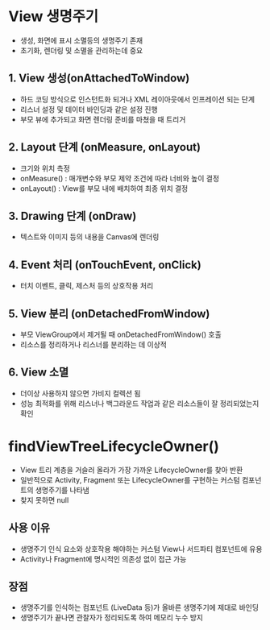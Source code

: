 # View 생명주기
- 생성, 화면에 표시 소멸등의 생명주기 존재
- 초기화, 렌더링 및 소멸을 관리하는데 중요
## 1. View 생성(onAttachedToWindow)
- 하드 코딩 방식으로 인스턴트화 되거나 XML 레이아웃에서 인프레이션 되는 단계
- 리스너 설정 및 데이터 바인딩과 같은 설정 진행
- 부모 뷰에 추가되고 화면 렌더링 준비를 마쳤을 때 트리거
## 2. Layout 단계 (onMeasure, onLayout)
- 크기와 위치 측정
- onMeasure() : 매개변수와 부모 제약 조건에 따라 너비와 높이 결정
- onLayout() : View를 부모 내에 배치하여 최종 위치 결정
## 3. Drawing 단계 (onDraw)
- 텍스트와 이미지 등의 내용을 Canvas에 렌더링
## 4. Event 처리 (onTouchEvent, onClick)
- 터치 이벤트, 클릭, 제스처 등의 상호작용 처리
## 5. View 분리 (onDetachedFromWindow)
- 부모 ViewGroup에서 제거될 때 onDetachedFromWindow() 호출
- 리소스를 정리하거나 리스너를 분리하는 데 이상적
## 6. View 소멸
- 더이상 사용하지 않으면 가비지 컬렉션 됨
- 성능 최적화를 위해 리스너나 백그라운드 작업과 같은 리소스들이 잘 정리되었는지 확인

# findViewTreeLifecycleOwner()
- View 트리 계층을 거슬러 올라가 가장 가까운 LifecycleOwner를 찾아 반환
- 일반적으로 Activity, Fragment 또는 LifecycleOwner를 구현하는 커스텀 컴포넌트의 생명주기를 나타냄
- 찾지 못하면 null
## 사용 이유
- 생명주기 인식 요소와 상호작용 해야하는 커스텀 View나 서드파티 컴포넌트에 유용
- Activity나 Fragment에 명시적인 의존성 없이 접근 가능
## 장점
- 생명주기를 인식하는 컴포넌트 (LiveData 등)가 올바른 생명주기에 제대로 바인딩
- 생명주기가 끝나면 관찰자가 정리되도록 하여 메모리 누수 방지
